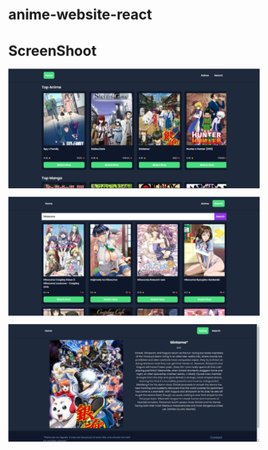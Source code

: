 # anime-website-react

# ScreenShoot

![img.png](assets/img.png)

![img_1.png](assets/img_1.png)

![img_2.png](assets/img_2.png)
